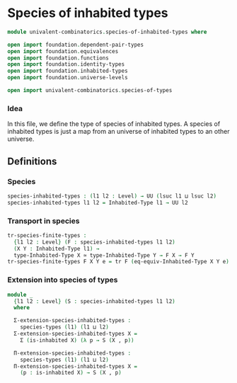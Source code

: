 # Species of inhabited types

```agda
module univalent-combinatorics.species-of-inhabited-types where

open import foundation.dependent-pair-types
open import foundation.equivalences
open import foundation.functions
open import foundation.identity-types
open import foundation.inhabited-types
open import foundation.universe-levels

open import univalent-combinatorics.species-of-types
```

### Idea

In this file, we define the type of species of inhabited types. A species of
inhabited types is just a map from an universe of inhabited types to an other
universe.

## Definitions

### Species

```agda
species-inhabited-types : (l1 l2 : Level) → UU (lsuc l1 ⊔ lsuc l2)
species-inhabited-types l1 l2 = Inhabited-Type l1 → UU l2
```

### Transport in species

```agda
tr-species-finite-types :
  {l1 l2 : Level} (F : species-inhabited-types l1 l2)
  (X Y : Inhabited-Type l1) →
  type-Inhabited-Type X ≃ type-Inhabited-Type Y → F X → F Y
tr-species-finite-types F X Y e = tr F (eq-equiv-Inhabited-Type X Y e)
```

### Extension into species of types

```agda
module _
  {l1 l2 : Level} (S : species-inhabited-types l1 l2)
  where

  Σ-extension-species-inhabited-types :
    species-types (l1) (l1 ⊔ l2)
  Σ-extension-species-inhabited-types X =
    Σ (is-inhabited X) (λ p → S (X , p))

  Π-extension-species-inhabited-types :
    species-types (l1) (l1 ⊔ l2)
  Π-extension-species-inhabited-types X =
    (p : is-inhabited X) → S (X , p)
```

